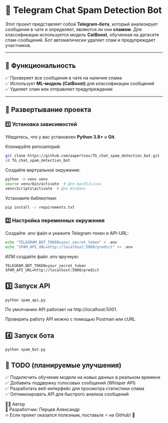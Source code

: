 # 🚀 Telegram Chat Spam Detection Bot

Этот проект представляет собой **Telegram-бота**, который анализирует сообщения в чате и определяет, являются ли они **спамом**. Для классификации используется модель **CatBoost**, обученная на датасете спам-сообщений. Бот автоматически удаляет спам и предупреждает участников.

---

## 📌 Функциональность
✅ Проверяет все сообщения в чате на наличие спама  
✅ Использует **ML-модель (CatBoost)** для классификации сообщений  
✅ Удаляет спам или отправляет предупреждение  

---

## 🚀 Развертывание проекта

### **1️⃣ Установка зависимостей**
Убедитесь, что у вас установлен **Python 3.8+** и **Git**.

Клонируйте репозиторий:
```bash
git clone https://github.com/aapertsev/TG_chat_spam_detection_bot.git
cd TG_chat_spam_detection_bot
```
Создайте виртуальное окружение:
```bash
python -m venv venv
source venv/bin/activate  # Для macOS/Linux
venv\Scripts\activate  # Для Windows
```
Установите библиотеки:
```bash
pip install -r requirements.txt
```
### **2️⃣ Настройка переменных окружения**
Создайте .env файл и укажите Telegram-токен и API-URL:
```bash
echo "TELEGRAM_BOT_TOKEN=your_secret_token" > .env
echo "SPAM_API_URL=http://localhost:5000/predict" >> .env
```
ИЛИ создайте файл .env вручную:
```.env
TELEGRAM_BOT_TOKEN=your_secret_token
SPAM_API_URL=http://localhost:5000/predict
```
## **3️⃣ Запуск API**
```bash
python spam_api.py
```
По умолчанию API работает на http://localhost:5001.

Проверить работу API можно с помощью Postman или cURL
## **4️⃣ Запуск бота**
```bash
python spam_bot.py
```

## **📌 TODO (планируемые улучшения)**
✅ Подключить обучение модели на новых данных в реальном времени  
✅ Добавить поддержку голосовых сообщений (Whisper API)  
✅ Разработать веб-интерфейс для просмотра статистики спама  
✅ Оптимизировать API для быстрого анализа сообщений  

👨‍💻 Автор  
📌 Разработчик: Перцев Александр  
🔥 Если проект оказался полезным, поставьте ⭐ на GitHub! 🚀  

